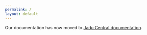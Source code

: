 ```yaml
---
permalink: /
layout: default
---
```


Our documentation has now moved to [Jadu Central documentation](https://docs.jadu.net/central/developer/upgrades/meteor/).